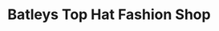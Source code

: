 ---
title: "Batleys Top Hat Fashion Shop"
url: /tulsa/batleys-top-hat-fashion-shop/
shop: boutique
---